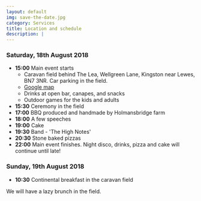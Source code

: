 ```yaml
---
layout: default
img: save-the-date.jpg 
category: Services
title: Location and schedule
description: |
---
```

### Saturday, 18th August 2018
- **15:00** Main event starts
  - Caravan field behind The Lea, Wellgreen Lane, Kingston near Lewes, BN7 3NR. Car parking in the field.
  - [Google map](https://goo.gl/maps/KNiHoRGrGYF2)
  - Drinks at open bar, canapes, and snacks
  - Outdoor games for the kids and adults 
- **15:30** Ceremony in the field
- **17:00** BBQ produced and handmade by Holmansbridge farm 
- **18:00** A few speeches
- **19:00** Cake
- **19:30** Band - 'The High Notes' 
- **20:30** Stone baked pizzas 
- **22:00** Main event finishes. Night disco, drinks, pizza and cake will continue until late!

### Sunday, 19th August 2018
- **10:30** Continental breakfast in the caravan field  

We will have a lazy brunch in the field.
